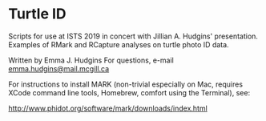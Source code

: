 # Turtle ID

Scripts for use at ISTS 2019 in concert with Jillian A. Hudgins' presentation. 
Examples of RMark and RCapture analyses on turtle photo ID data.

Written by Emma J. Hudgins
For questions, e-mail emma.hudgins@mail.mcgill.ca

For instructions to install MARK (non-trivial especially on Mac, 
requires XCode command line tools, Homebrew, comfort using the Terminal), see:

http://www.phidot.org/software/mark/downloads/index.html
